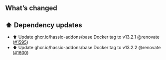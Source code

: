## What’s changed

## ⬆️ Dependency updates

- ⬆️ Update ghcr.io/hassio-addons/base Docker tag to v13.2.1 @renovate ([#1595](https://github.com/hassio-addons/addon-node-red/pull/1595))
- ⬆️ Update ghcr.io/hassio-addons/base Docker tag to v13.2.2 @renovate ([#1600](https://github.com/hassio-addons/addon-node-red/pull/1600))
